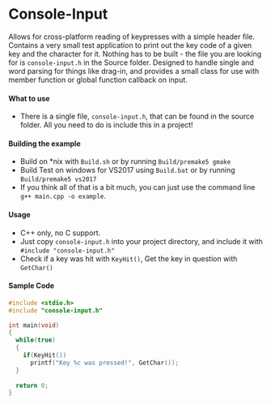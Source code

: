 # Console-Input
Allows for cross-platform reading of keypresses with a simple header file. Contains a very small test application to print out the key code of a given key and the character for it. Nothing has to be built - the file you are looking for is `console-input.h` in the Source folder. Designed to handle single and word parsing for things like drag-in, and provides a small class for use with member function or global function callback on input.

#### What to use
- There is a single file, `console-input.h`, that can be found in the source folder. All you need to do is include this in a project!

#### Building the example
- Build on *nix with `Build.sh` or by running `Build/premake5 gmake`
- Build Test on windows for VS2017 using `Build.bat` or by running `Build/premake5 vs2017`
- If you think all of that is a bit much, you can just use the command line `g++ main.cpp -o example`.

#### Usage
- C++ only, no C support. 
- Just copy `console-input.h` into your project directory, and include it with `#include "console-input.h"`
- Check if a key was hit with `KeyHit()`, Get the key in question with `GetChar()`

#### Sample Code
```c++
#include <stdio.h>
#include "console-input.h"

int main(void)
{
  while(true)
  {
    if(KeyHit())
      printf("Key %c was pressed!", GetChar());
  }
  
  return 0;
}
```
